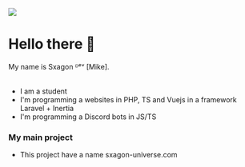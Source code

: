 ![](https://raw.githubusercontent.com/rodrigograca31/rodrigograca31/master/matrix.svg)

# Hello there 👋<br/>
My name is Sxagon ᴰᵉᵛ [Mike].<br/><br/>
- I am a student
- I'm programming a websites in PHP, TS and Vuejs in a framework Laravel + Inertia
- I'm programming a Discord bots in JS/TS

### My main project
- This project have a name sxagon-universe.com
